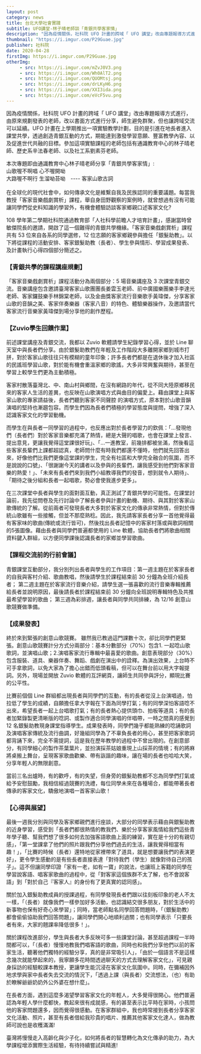 ```yaml
---
layout: post
category: news
title: 台北大學社會實踐
subtitle: UFO講堂-林子晴老師談「青銀共學客家情」
description: "因為疫情關係，社科院 UFO 計畫的跨域「 UFO 講堂」改由專題報導方式進行，由原來規劃發表的老師，改以書面方式進行分享，師生避免群聚，但也讓跨域交流可以延續。UFO 計畫在上學期推出一項實驗教學計劃，目的是引進在地長者進入課堂共學，透過創造青銀互動的方式，期能達到激發學習意願、豐富教學內容、以及促進世代共融的目標。參加這項實驗課程的老師包括有通識教育中心的林子晴老師、歷史系辛法春老師、以及社工系劉素芬老師。"
thumbnail: "https://i.imgur.com/P29Guae.jpg"
publisher: 社科院
date: 2020-04-28
firstImg: https://i.imgur.com/P29Guae.jpg
otherImg:
     - src: https://i.imgur.com/mZvJ0V3.png
     - src: https://i.imgur.com/Wh0AlT2.png
     - src: https://i.imgur.com/QUOMtsj.png
     - src: https://i.imgur.com/drLKyH6.png
     - src: https://i.imgur.com/XXI3ida.png
     - src: https://i.imgur.com/eVcF5vu.png
---
```

因為疫情關係，社科院 UFO 計畫的跨域「 UFO 講堂」改由專題報導方式進行，由原來規劃發表的老師，改以書面方式進行分享，師生避免群聚，但也讓跨域交流可以延續。UFO 計畫在上學期推出一項實驗教學計劃，目的是引進在地長者進入課堂共學，透過創造青銀互動的方式，期能達到激發學習意願、豐富教學內容、以及促進世代共融的目標。參加這項實驗課程的老師包括有通識教育中心的林子晴老師、歷史系辛法春老師、以及社工系劉素芬老師。

本次專題即由通識教育中心林子晴老師分享「青銀共學客家情」:
<br/>
山歌喔不啊唱 心不喔開呦<br/>
大路喔不啊行 生溜呦苔呦　---- 客家山歌古詞
<br/><br/>
在全球化的現代社會中，如何傳承文化是維繫自我及民族認同的重要議題。每當我教授「客家音樂戲劇賞析」課程，舉自身田野觀察的案例時，就曾想過有沒有可能讓同學們從史料知識的學習外，有機會體驗訪談客家鄉親口述客家文化?

108 學年第二學期社科院通過教育部「人社科學前瞻人才培育計畫」，感謝當時曾敏傑院長的邀請，開啟了這一個難得的青銀共學機緣。「客家音樂戲劇賞析」課程共有 53 位來自各系的同學選修，12 位志願的客家鄉親參與擔任「銀髮助教」。以下將從課程的活動安排、客家銀髮助教（長者）、學生參與情形、學習成果發表、及計畫執行心得四個部分簡述之。<br/>

<h3>【青銀共學的課程講座規劃】</h3>

「客家音樂戲劇賞析」課程活動分為兩個部分：5 場音樂講座及 3 次課堂青銀交流。音樂講座包含邀請臺灣客家山歌團團長姜雲玉老師、前中廣國樂團樂手李達光老師、客家鑼鼓樂手林錦棠老師，以及金曲獎客家流行音樂歌手黃瑋傑，分享客家山歌的音韻之美、客家伴奏樂器（客家八音）的特色、體驗樂器操作，及邀請當代客家流行音樂家黃瑋傑到場分享他的創作歷程。<br/>

<h3>【Zuvio學生回饋作業】</h3>

前述課堂講座及青銀交流，我都以 Zuvio 軟體請學生紀錄學習心得，並於 Line 聊天室中與長者們分享。由於銀髮助教們在年輕及工作階段大多離開家鄉到城市打拼，對於客家山歌往往只有模糊的童年印象；許多長者們都是在退休後才加入社區的民謠班學習山歌，對於能有機會重溫家鄉的歌謠，大多非常興奮與期待，甚至在學習上較學生們更為主動積極。

客家村散落臺灣北、中、南山村與鄉間，在沒有網路的年代，從不同大陸原鄉移民來的客家人生活的差異，也反映在山歌演唱方式與曲目的偏愛上。藉由課堂上與客家山歌的專家請益後，長者們聽到客家不同聲腔 的演唱方式，原本對於山歌音韻演唱的堅持也漸趨包容。而學生們因為長者們積極的學習態度與提問，增強了深入認識客家文化的學習動機。

而學生在與長者一同學習的過程中，也反應出對於長者學習力的欽佩：「...發現他們（長者們）對於客家音樂都充滿了熱情，總是大聲的唱歌，也會在課堂上發言、提出意見，更讓我覺得這堂課很好玩」、「...一進教室，前幾排都被坐滿，然後看這些客家長輩們上課都超認真，老師問什麼有時我們都還不懂時，他們就先回答出來，好像他們比我們更像這堂課的學生，完全有社區和大學完全融合的氛圍，而不是說說的口號」、「很謝謝今天的講者以及參與的長輩們，讓我感受到他們對客家音樂的熱愛！」、「未來有長者們來到我們小組教導我們的發音，想到就令人期待」、「期待之後分組和長者一起唱歌，勢必會使我進步更多」。

在三次課堂中長者與學生的面對面互動，真正測試了青銀共學的可能性。在課堂討論前，我先從問卷及先行討論中了解長者參與計畫的動機、期待、與其對於客家山歌傳統的了解。從前兩者可發現長者大多對於客家文化的傳承非常熱情，但對於傳統山歌雖有一些接觸，但並不那麼熟稔。因此，我先請客家長者分享一首他覺得最有客家味的歌曲(傳統或流行皆可)，然後找出長者記憶中的客家村落或與歌詞相關的5張圖像。藉由長者與同學們普遍都使用的 Line 軟體，協助長者們將歌曲相關資料鍵入群組，以方便同學課後認識長者的家鄉並學習歌曲。<br/>

<h3>【課程交流前的行前會議】</h3>

青銀課堂互動部分，我分別列出長者與學生的工作項目：第一週主題在於客家長者的自我與客村介紹、歌曲教唱，然後請學生於課程結束前 30 分鐘為全班介紹長者； 第二週主題在於客家流行音樂介紹，請學生選一張喜歡的流行音樂專輯推薦給長者並說明原因，最後請長者於課程結束前 30 分鐘向全班說明專輯特色及共推最希望學習的歌曲； 第三週為彩排週，讓長者與同學共同排練，為 12/16 創意山歌競賽做準備。<br/>

<h3>【成果發表】</h3>

終於來到緊張的創意山歌競賽。 雖然我已教過這門課數十次，卻比同學們更緊張。創意山歌競賽計分方式分兩部分：基本分數部分（70%）包含1. 一起唸山歌歌詞，並演唱山歌；2.演唱客家流行專輯中最喜愛的歌曲。創意表現部分（30%）包含服裝、道具、樂器伴奏、舞蹈、戲劇在演出中的詮釋。為演出效果，上台時不可手拿歌詞，以免大家為了擔心出錯而低頭看稿，但可以在舞台前以用大字報提詞。另外，現場並開放 Zuvio 軟體的互評網頁，讓師生共同參與評分，顯現比賽的公平性。

比賽前個個 Line 群組都出現長者與同學們的互動，有的長者從沒上台演唱過，怕拉低了學生的成績，自願擔任拿大字報在下面為同學打氣；有的同學深怕客語唸不出來，希望長者一起上台唱歌打氣；有的長者熱心提供頭巾、拍板等道具；有的長者加緊錄製更清晰版的唸詞、或製作適合同學演唱的伴唱帶，一時之間真的感覺到 12 名銀髮助教現身課堂指導學生。成果發表時，同學們幾乎都能熟練的唸誦歌詞及演唱客家傳統及流行曲調，好幾組同學為了不辜負長者的用心，甚至把客家歌詞都背誦下來，完全不需提詞，這是我在歷年教學的過程中不曾出現的。在創意部分，有同學細心的製作茶葉葉片，並扮演採茶姑娘重現上山採茶的情境；有的將麻將桌搬上舞台，呈現客家歌曲歡樂、帶有詼諧的趣味，讓在場的長者也哈哈大笑，分享年輕人的無限創意。

當前三名出爐時，有的歡呼，有的失望，但身旁的銀髮助教都不忘為同學們打氣或給予安慰鼓勵，我相信經過競賽的洗禮，每位同學未來在各種場合，都能帶著長者傳承的客家文化，驕傲地演唱一首客家山歌！<br/>

<h3>【心得與展望】</h3>

最後一週我分別與同學及客家鄉親們進行座談，大部分的同學表示藉由與銀髮助教的近身學習，感受到「長者們都很熱情的教我們、樂於分享客家風情給我們這些青年學子聽、幫我們想了很多如何去加強客語歌曲上面的練習，實在是十分的有親切感」，「第一堂課拿了他們的照片跟我們分享他們過去的生活，讓我覺得相當有趣！」，「比賽的時候（長者）還特地從家裡帶來了道具，就是想要讓我們的表演更好」，更令學生感動的是有些長者直接表達「對待我們（學生）就像對待自己的孩子」。這不但讓同學印證「家有一老，如有一寶」的說法，也讓班上客籍的同學在學習說客語、唱客家歌曲的過程中，從「對客家這個族群不太了解，也不會說客語」到「對於自己『客家人』的身份有了更真實的認同感」。

關於加入銀髮助教成員的授課過程，有同學發現長者們跟以往刻板印象的老人不太一樣，「（長者）就像我們一樣參加好多活動，也認識結交很多朋友，對於生活中的新事物也保有好奇心來學習」；同時，當老師點名同學回答問題時，「（銀髮助教）都會偷偷協助我們回答問題」，讓同學們開心地順利過關；也有同學表示「只要長者有來，大家的翹課率降低很多！」。

關於課程改進部分，學生與長者大多反映可多一些課堂討論，甚至超過課程一半時間都可以，「（長者）慢慢地教我們唱客語的歌曲，同時也和我們分享他們以前的客家生活，聽著他們獨特的經驗分享，真的是非常吸引人」，「由於一個語言不是這樣念幾次就能學起來的，我寧願多花時間透過聊天的方式去理解客家文化」，可見親身採訪的經驗較課本教授，更讓學生能沉浸在客家文化氛圍中。同時，在彌補因外地求學與家中長者失去交流的情況下，「透過上課（與長者）交流想法，（也）有助於瞭解爺爺奶奶外公外婆在想什麼」。

在長者方面，遇到這麼多渴望學習客家文化的年輕人，大多覺得很開心。他們普遍認為年輕人學什麼都快，教起來很有成就感，有的甚至表示比平時在家時，小孩問他的客家問題還多，因而覺得很感動。在客家群組中，我也時常接到長者分享客家文化活動、照片，甚至有長者借給我珍貴的唱片、推薦其他客家文化達人，做為教師可說也是收穫滿滿!

臺灣將慢慢走入高齡化與少子化，如何將長者的智慧轉化為文化傳承的助力，為大學課程增添實際生活經驗，有待持續嘗試與精進!
